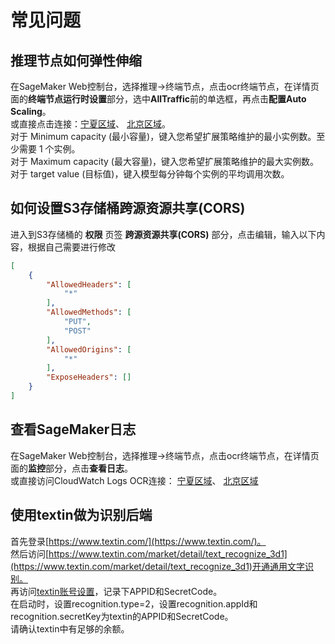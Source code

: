 # 常见问题
## 推理节点如何弹性伸缩
在SageMaker Web控制台，选择推理->终端节点，点击ocr终端节点，在详情页面的**终端节点运行时设置**部分，选中**AllTraffic**前的单选框，再点击**配置Auto Scaling**。  
或直接点击连接：[宁夏区域](https://cn-northwest-1.console.amazonaws.cn/sagemaker/home?region=cn-northwest-1#/endpoints/ocr/autoscaling/AllTraffic)、
[北京区域](https://console.amazonaws.cn/sagemaker/home?region=cn-north-1#/endpoints/ocr/autoscaling/AllTraffic)。  
对于 Minimum capacity (最小容量)，键入您希望扩展策略维护的最小实例数。至少需要 1 个实例。  
对于 Maximum capacity (最大容量)，键入您希望扩展策略维护的最大实例数。  
对于 target value (目标值)，键入模型每分钟每个实例的平均调用次数。

## 如何设置S3存储桶跨源资源共享(CORS)
进入到S3存储桶的 **权限** 页签 **跨源资源共享(CORS)** 部分，点击编辑，输入以下内容，根据自己需要进行修改
```json
[
    {
        "AllowedHeaders": [
            "*"
        ],
        "AllowedMethods": [
            "PUT",
            "POST"
        ],
        "AllowedOrigins": [
            "*"
        ],
        "ExposeHeaders": []
    }
]
```

## 查看SageMaker日志
在SageMaker Web控制台，选择推理->终端节点，点击ocr终端节点，在详情页面的**监控**部分，点击**查看日志**。  
或直接访问CloudWatch Logs OCR连接：
[宁夏区域](https://cn-northwest-1.console.amazonaws.cn/cloudwatch/home?region=cn-northwest-1#logsV2:log-groups/log-group/$252Faws$252Fsagemaker$252FEndpoints$252Focr)、
[北京区域](https://console.amazonaws.cn/cloudwatch/home?region=cn-north-1#logsV2:log-groups/log-group/$252Faws$252Fsagemaker$252FEndpoints$252Focr)

## 使用textin做为识别后端
首先登录[https://www.textin.com/](https://www.textin.com/)。  
然后访问[https://www.textin.com/market/detail/text_recognize_3d1](https://www.textin.com/market/detail/text_recognize_3d1)开通通用文字识别。  
再访问[textin账号设置](https://www.textin.com/dashboard/userCenter/setting)，记录下APPID和SecretCode。  
在启动时，设置recognition.type=2，设置recognition.appId和recognition.secretKey为textin的APPID和SecretCode。  
请确认textin中有足够的余额。
